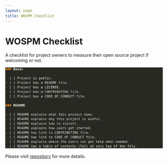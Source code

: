 ```yaml
---
layout: page
title: WOSPM Checklist
---
```


# WOSPM Checklist

A checklist for project owners to measure their open source project if welcoming or not. 

![WOSPM Checklist](/assets/img/wospm_checklist.png)

Please visit [repository](https://github.com/WOSPM/checklist) for more details.
